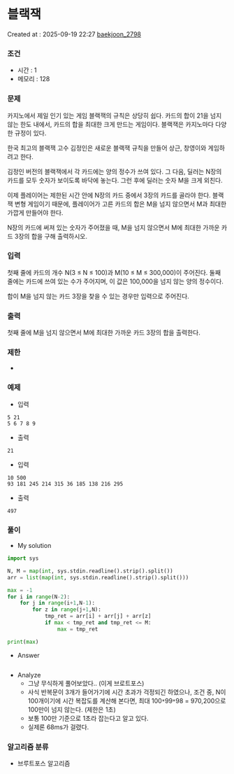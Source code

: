 # 블랙잭
Created at : 2025-09-19 22:27
[baekjoon_2798](https://www.acmicpc.net/problem/2798)
### 조건
- 시간 : 1
- 메모리 : 128
### 문제
카지노에서 제일 인기 있는 게임 블랙잭의 규칙은 상당히 쉽다. 카드의 합이 21을 넘지 않는 한도 내에서, 카드의 합을 최대한 크게 만드는 게임이다. 블랙잭은 카지노마다 다양한 규정이 있다.

한국 최고의 블랙잭 고수 김정인은 새로운 블랙잭 규칙을 만들어 상근, 창영이와 게임하려고 한다.

김정인 버전의 블랙잭에서 각 카드에는 양의 정수가 쓰여 있다. 그 다음, 딜러는 N장의 카드를 모두 숫자가 보이도록 바닥에 놓는다. 그런 후에 딜러는 숫자 M을 크게 외친다.

이제 플레이어는 제한된 시간 안에 N장의 카드 중에서 3장의 카드를 골라야 한다. 블랙잭 변형 게임이기 때문에, 플레이어가 고른 카드의 합은 M을 넘지 않으면서 M과 최대한 가깝게 만들어야 한다.

N장의 카드에 써져 있는 숫자가 주어졌을 때, M을 넘지 않으면서 M에 최대한 가까운 카드 3장의 합을 구해 출력하시오.
### 입력
첫째 줄에 카드의 개수 N(3 ≤ N ≤ 100)과 M(10 ≤ M ≤ 300,000)이 주어진다. 둘째 줄에는 카드에 쓰여 있는 수가 주어지며, 이 값은 100,000을 넘지 않는 양의 정수이다.

합이 M을 넘지 않는 카드 3장을 찾을 수 있는 경우만 입력으로 주어진다.
### 출력
첫째 줄에 M을 넘지 않으면서 M에 최대한 가까운 카드 3장의 합을 출력한다.
### 제한
- 
### 예제
- 입력
```
5 21
5 6 7 8 9
```
- 출력
```
21
``` 
- 입력
```
10 500
93 181 245 214 315 36 185 138 216 295
```
- 출력
```
497
``` 
### 풀이
- My solution
```python
import sys

N, M = map(int, sys.stdin.readline().strip().split())
arr = list(map(int, sys.stdin.readline().strip().split()))

max = -1
for i in range(N-2):
    for j in range(i+1,N-1):
        for z in range(j+1,N):
            tmp_ret = arr[i] + arr[j] + arr[z] 
            if max < tmp_ret and tmp_ret <= M:
                max = tmp_ret

print(max)
```

- Answer
```python

```

- Analyze
	- 그냥 무식하게 풀어보았다.. (이게 브로트포스)
	- 사식 반복문이 3개가 들어가기에 시간 초과가 걱정되긴 하였으나, 조건 중, N이 100개이기에 시간 복잡도를 계산해 본다면, 최대 100`*`99`*`98 = 970,200으로 100만이 넘지 않는다. (제한은 1초)
	- 보통 100만 기준으로 1초라 잡는다고 알고 있다.
	- 실제론 68ms가 걸렸다.
### 알고리즘 분류
- 브루트포스 알고리즘